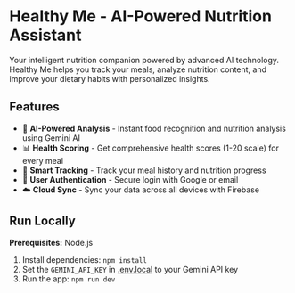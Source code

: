 # Healthy Me - AI-Powered Nutrition Assistant

Your intelligent nutrition companion powered by advanced AI technology. Healthy Me helps you track your meals, analyze nutrition content, and improve your dietary habits with personalized insights.

## Features

- 🤖 **AI-Powered Analysis** - Instant food recognition and nutrition analysis using Gemini AI
- 📊 **Health Scoring** - Get comprehensive health scores (1-20 scale) for every meal
- 📱 **Smart Tracking** - Track your meal history and nutrition progress
- 🔐 **User Authentication** - Secure login with Google or email
- ☁️ **Cloud Sync** - Sync your data across all devices with Firebase

## Run Locally

**Prerequisites:**  Node.js


1. Install dependencies:
   `npm install`
2. Set the `GEMINI_API_KEY` in [.env.local](.env.local) to your Gemini API key
3. Run the app:
   `npm run dev`
